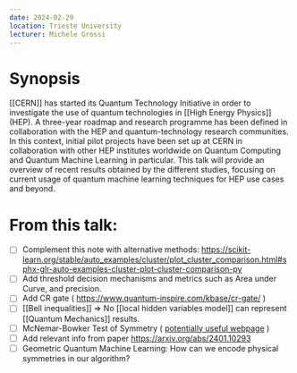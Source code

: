 ```yaml
---
date: 2024-02-29
location: Trieste University
lecturer: Michele Grossi
---
```

# Synopsis

[[CERN]] has started its Quantum Technology Initiative in order to investigate the use of quantum technologies in [[High Energy Physics]] (HEP). A three-year roadmap and research programme has been defined in collaboration with the HEP and quantum-technology research communities. In this context, initial pilot projects have been set up at CERN in collaboration with other HEP institutes worldwide on Quantum Computing and Quantum Machine Learning in particular. This talk will provide an overview of recent results obtained by the different studies, focusing on current usage of quantum machine learning techniques for HEP use cases and beyond.

# From this talk:
- [ ] Complement this note with alternative methods: https://scikit-learn.org/stable/auto_examples/cluster/plot_cluster_comparison.html#sphx-glr-auto-examples-cluster-plot-cluster-comparison-py
- [ ] Add threshold decision mechanisms and metrics such as Area under Curve, and precision.
- [ ] Add CR gate ( https://www.quantum-inspire.com/kbase/cr-gate/ )
- [ ] [[Bell inequalities]] $\Rightarrow$ No [[local hidden variables model]] can represent [[Quantum Mechanics]] results.
- [ ] McNemar-Bowker Test of Symmetry ( [potentially useful webpage](https://www.ncss.com/wp-content/themes/ncss/pdf/Procedures/PASS/Tests_for_Multiple_Correlated_Proportions-McNemar-Bowker_Test_of_Symmetry.pdf) )
- [ ] Add relevant info from paper https://arxiv.org/abs/2401.10293
- [ ] Geometric Quantum Machine Learning: How can we encode physical symmetries in our algorithm?